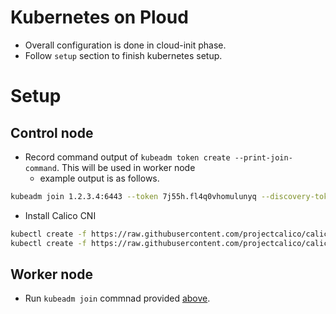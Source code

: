 # Kubernetes on Ploud
* Overall configuration is done in cloud-init phase.
* Follow `setup` section to finish kubernetes setup.

# Setup
## Control node
* Record command output of `kubeadm token create --print-join-command`. This will be used in worker node
  - example output is as follows.
```bash
kubeadm join 1.2.3.4:6443 --token 7j55h.fl4q0vhomulunyq --discovery-token-ca-cert-hash sha256:65422961d1ffafc544e00f222abd1953f3c62eeb885bc260de418cc1737dd80a
```
* Install Calico CNI
```bash
kubectl create -f https://raw.githubusercontent.com/projectcalico/calico/v3.30.3/manifests/tigera-operator.yaml
kubectl create -f https://raw.githubusercontent.com/projectcalico/calico/v3.30.3/manifests/custom-resources.yaml
```

## Worker node
* Run `kubeadm join` commnad provided [above](#control-node).

